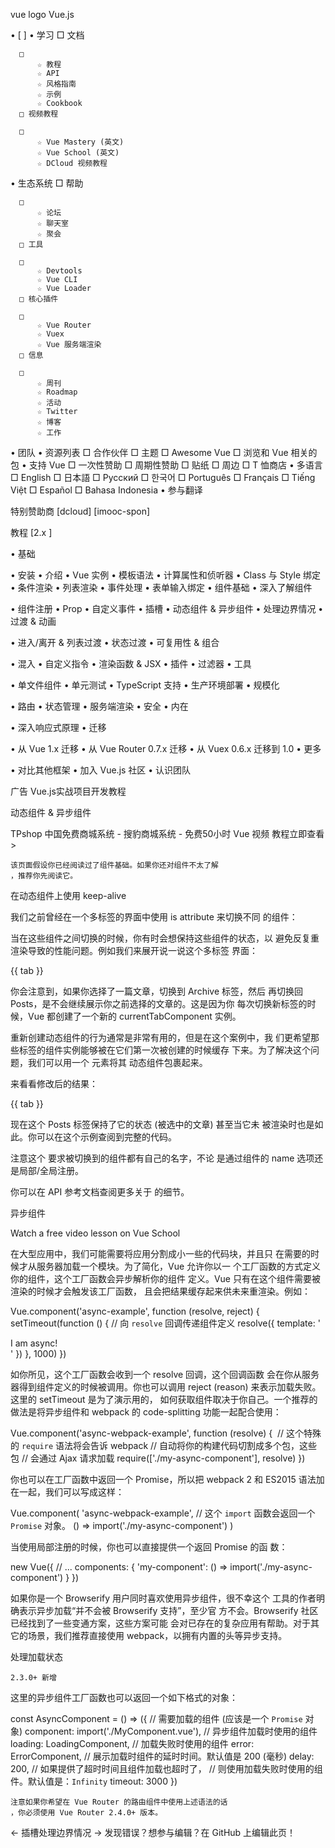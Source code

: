  
vue logo Vue.js

  • [                    ]
  • 学习
      □ 文档

      □ 
          ☆ 教程
          ☆ API
          ☆ 风格指南
          ☆ 示例
          ☆ Cookbook
      □ 视频教程

      □ 
          ☆ Vue Mastery (英文)
          ☆ Vue School (英文)
          ☆ DCloud 视频教程
  • 生态系统
      □ 帮助

      □ 
          ☆ 论坛
          ☆ 聊天室
          ☆ 聚会
      □ 工具

      □ 
          ☆ Devtools
          ☆ Vue CLI
          ☆ Vue Loader
      □ 核心插件

      □ 
          ☆ Vue Router
          ☆ Vuex
          ☆ Vue 服务端渲染
      □ 信息

      □ 
          ☆ 周刊
          ☆ Roadmap
          ☆ 活动
          ☆ Twitter
          ☆ 博客
          ☆ 工作
  • 团队
  • 资源列表
      □ 合作伙伴
      □ 主题
      □ Awesome Vue
      □ 浏览和 Vue 相关的包
  • 支持 Vue
      □ 一次性赞助
      □ 周期性赞助
      □ 贴纸
      □ 周边
      □ T 恤商店
  • 多语言
      □ English
      □ 日本語
      □ Русский
      □ 한국어
      □ Português
      □ Français
      □ Tiếng Việt
      □ Español
      □ Bahasa Indonesia
  • 参与翻译

特别赞助商
[dcloud]
[imooc-spon]

教程 [2.x ]

  • 基础

  • 安装
  • 介绍
  • Vue 实例
  • 模板语法
  • 计算属性和侦听器
  • Class 与 Style 绑定
  • 条件渲染
  • 列表渲染
  • 事件处理
  • 表单输入绑定
  • 组件基础
  • 深入了解组件

  • 组件注册
  • Prop
  • 自定义事件
  • 插槽
  • 动态组件 & 异步组件
  • 处理边界情况
  • 过渡 & 动画

  • 进入/离开 & 列表过渡
  • 状态过渡
  • 可复用性 & 组合

  • 混入
  • 自定义指令
  • 渲染函数 & JSX
  • 插件
  • 过滤器
  • 工具

  • 单文件组件
  • 单元测试
  • TypeScript 支持
  • 生产环境部署
  • 规模化

  • 路由
  • 状态管理
  • 服务端渲染
  • 安全
  • 内在

  • 深入响应式原理
  • 迁移

  • 从 Vue 1.x 迁移
  • 从 Vue Router 0.7.x 迁移
  • 从 Vuex 0.6.x 迁移到 1.0
  • 更多

  • 对比其他框架
  • 加入 Vue.js 社区
  • 认识团队

广告 Vue.js实战项目开发教程

动态组件 & 异步组件

TPshop 中国免费商城系统 - 搜豹商城系统 - 免费50小时 Vue 视频
教程立即查看 >


    该页面假设你已经阅读过了组件基础。如果你还对组件不太了解
    ，推荐你先阅读它。

 在动态组件上使用 keep-alive

我们之前曾经在一个多标签的界面中使用 is attribute 来切换不同
的组件：

<component v-bind:is="currentTabComponent"></component>

当在这些组件之间切换的时候，你有时会想保持这些组件的状态，以
避免反复重渲染导致的性能问题。例如我们来展开说一说这个多标签
界面：

{{ tab }}

你会注意到，如果你选择了一篇文章，切换到 Archive 标签，然后
再切换回 Posts，是不会继续展示你之前选择的文章的。这是因为你
每次切换新标签的时候，Vue 都创建了一个新的
currentTabComponent 实例。

重新创建动态组件的行为通常是非常有用的，但是在这个案例中，我
们更希望那些标签的组件实例能够被在它们第一次被创建的时候缓存
下来。为了解决这个问题，我们可以用一个 <keep-alive> 元素将其
动态组件包裹起来。

<!-- 失活的组件将会被缓存！-->
<keep-alive>
  <component v-bind:is="currentTabComponent"></component>
</keep-alive>

来看看修改后的结果：

{{ tab }}

现在这个 Posts 标签保持了它的状态 (被选中的文章) 甚至当它未
被渲染时也是如此。你可以在这个示例查阅到完整的代码。

注意这个 <keep-alive> 要求被切换到的组件都有自己的名字，不论
是通过组件的 name 选项还是局部/全局注册。

你可以在 API 参考文档查阅更多关于 <keep-alive> 的细节。

 异步组件

Watch a free video lesson on Vue School

在大型应用中，我们可能需要将应用分割成小一些的代码块，并且只
在需要的时候才从服务器加载一个模块。为了简化，Vue 允许你以一
个工厂函数的方式定义你的组件，这个工厂函数会异步解析你的组件
定义。Vue 只有在这个组件需要被渲染的时候才会触发该工厂函数，
且会把结果缓存起来供未来重渲染。例如：

Vue.component('async-example', function (resolve, reject) {
  setTimeout(function () {
    // 向 `resolve` 回调传递组件定义
    resolve({
      template: '<div>I am async!</div>'
    })
  }, 1000)
})

如你所见，这个工厂函数会收到一个 resolve 回调，这个回调函数
会在你从服务器得到组件定义的时候被调用。你也可以调用 reject
(reason) 来表示加载失败。这里的 setTimeout 是为了演示用的，
如何获取组件取决于你自己。一个推荐的做法是将异步组件和
webpack 的 code-splitting 功能一起配合使用：

Vue.component('async-webpack-example', function (resolve) {
  // 这个特殊的 `require` 语法将会告诉 webpack
  // 自动将你的构建代码切割成多个包，这些包
  // 会通过 Ajax 请求加载
  require(['./my-async-component'], resolve)
})

你也可以在工厂函数中返回一个 Promise，所以把 webpack 2 和
ES2015 语法加在一起，我们可以写成这样：

Vue.component(
  'async-webpack-example',
  // 这个 `import` 函数会返回一个 `Promise` 对象。
  () => import('./my-async-component')
)

当使用局部注册的时候，你也可以直接提供一个返回 Promise 的函
数：

new Vue({
  // ...
  components: {
    'my-component': () => import('./my-async-component')
  }
})

如果你是一个 Browserify 用户同时喜欢使用异步组件，很不幸这个
工具的作者明确表示异步加载“并不会被 Browserify 支持”，至少官
方不会。Browserify 社区已经找到了一些变通方案，这些方案可能
会对已存在的复杂应用有帮助。对于其它的场景，我们推荐直接使用
webpack，以拥有内置的头等异步支持。

 处理加载状态

    2.3.0+ 新增

这里的异步组件工厂函数也可以返回一个如下格式的对象：

const AsyncComponent = () => ({
  // 需要加载的组件 (应该是一个 `Promise` 对象)
  component: import('./MyComponent.vue'),
  // 异步组件加载时使用的组件
  loading: LoadingComponent,
  // 加载失败时使用的组件
  error: ErrorComponent,
  // 展示加载时组件的延时时间。默认值是 200 (毫秒)
  delay: 200,
  // 如果提供了超时时间且组件加载也超时了，
  // 则使用加载失败时使用的组件。默认值是：`Infinity`
  timeout: 3000
})

    注意如果你希望在 Vue Router 的路由组件中使用上述语法的话
    ，你必须使用 Vue Router 2.4.0+ 版本。

← 插槽处理边界情况 →
发现错误？想参与编辑？在 GitHub 上编辑此页！
